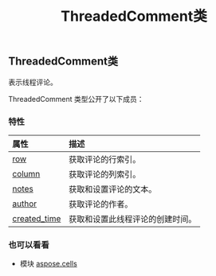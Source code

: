 ﻿---
title: ThreadedComment类
second_title: Aspose.Cells for Python via .NET API 参考资料
description:
type: docs
weight: 1440
url: /zh/python-net/aspose.cells/threadedcomment/
is_root: false
---
##  ThreadedComment类
表示线程评论。



ThreadedComment 类型公开了以下成员：

### 特性
|属性|描述|
| :- | :- |
| [row](/cells/zh/python-net/aspose.cells/threadedcomment/row) |获取评论的行索引。|
| [column](/cells/zh/python-net/aspose.cells/threadedcomment/column) |获取评论的列索引。|
| [notes](/cells/zh/python-net/aspose.cells/threadedcomment/notes) |获取和设置评论的文本。|
| [author](/cells/zh/python-net/aspose.cells/threadedcomment/author) |获取评论的作者。|
| [created_time](/cells/zh/python-net/aspose.cells/threadedcomment/created_time) |获取和设置此线程评论的创建时间。|



### 也可以看看
* 模块 [aspose.cells](..)
